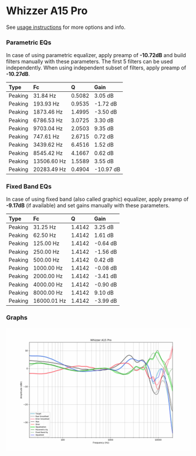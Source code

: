 # Whizzer A15 Pro
See [usage instructions](https://github.com/jaakkopasanen/AutoEq#usage) for more options and info.

### Parametric EQs
In case of using parametric equalizer, apply preamp of **-10.72dB** and build filters manually
with these parameters. The first 5 filters can be used independently.
When using independent subset of filters, apply preamp of **-10.27dB**.

| Type    | Fc          |      Q | Gain      |
|:--------|:------------|:-------|:----------|
| Peaking | 31.84 Hz    | 0.5082 | 3.05 dB   |
| Peaking | 193.93 Hz   | 0.9535 | -1.72 dB  |
| Peaking | 1873.46 Hz  | 1.4995 | -3.50 dB  |
| Peaking | 6786.53 Hz  | 3.0725 | 3.30 dB   |
| Peaking | 9703.04 Hz  | 2.0503 | 9.35 dB   |
| Peaking | 747.61 Hz   | 2.6715 | 0.72 dB   |
| Peaking | 3439.62 Hz  | 6.4516 | 1.52 dB   |
| Peaking | 8545.42 Hz  | 4.1667 | 0.62 dB   |
| Peaking | 13506.60 Hz | 1.5589 | 3.55 dB   |
| Peaking | 20283.49 Hz | 0.4904 | -10.97 dB |

### Fixed Band EQs
In case of using fixed band (also called graphic) equalizer, apply preamp of **-9.17dB**
(if available) and set gains manually with these parameters.

| Type    | Fc          |      Q | Gain     |
|:--------|:------------|:-------|:---------|
| Peaking | 31.25 Hz    | 1.4142 | 3.25 dB  |
| Peaking | 62.50 Hz    | 1.4142 | 1.61 dB  |
| Peaking | 125.00 Hz   | 1.4142 | -0.64 dB |
| Peaking | 250.00 Hz   | 1.4142 | -1.56 dB |
| Peaking | 500.00 Hz   | 1.4142 | 0.42 dB  |
| Peaking | 1000.00 Hz  | 1.4142 | -0.08 dB |
| Peaking | 2000.00 Hz  | 1.4142 | -3.41 dB |
| Peaking | 4000.00 Hz  | 1.4142 | -0.90 dB |
| Peaking | 8000.00 Hz  | 1.4142 | 9.10 dB  |
| Peaking | 16000.01 Hz | 1.4142 | -3.99 dB |

### Graphs
![](./Whizzer%20A15%20Pro.png)